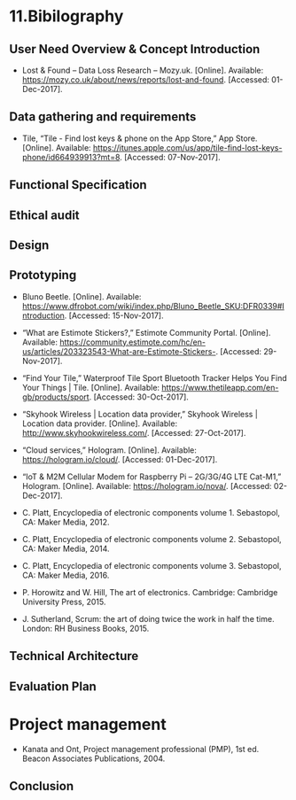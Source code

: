 # 11.Bibilography

## User Need Overview & Concept Introduction
- Lost & Found – Data Loss Research – Mozy.uk. [Online]. Available: https://mozy.co.uk/about/news/reports/lost-and-found. [Accessed: 01-Dec-2017].

## Data gathering and requirements
- Tile, “Tile - Find lost keys & phone on the App Store,” App Store. [Online]. Available: https://itunes.apple.com/us/app/tile-find-lost-keys-phone/id664939913?mt=8. [Accessed: 07-Nov-2017].

## Functional Specification

## Ethical audit 

## Design

## Prototyping
- Bluno Beetle. [Online]. Available: https://www.dfrobot.com/wiki/index.php/Bluno_Beetle_SKU:DFR0339#Introduction. [Accessed: 15-Nov-2017].
- “What are Estimote Stickers?,” Estimote Community Portal. [Online]. Available: https://community.estimote.com/hc/en-us/articles/203323543-What-are-Estimote-Stickers-. [Accessed: 29-Nov-2017].
- “Find Your Tile,” Waterproof Tile Sport Bluetooth Tracker Helps You Find Your Things | Tile. [Online]. Available: https://www.thetileapp.com/en-gb/products/sport. [Accessed: 30-Oct-2017].
- “Skyhook Wireless | Location data provider,” Skyhook Wireless | Location data provider. [Online]. Available: http://www.skyhookwireless.com/. [Accessed: 27-Oct-2017].
- “Cloud services,” Hologram. [Online]. Available: https://hologram.io/cloud/. [Accessed: 01-Dec-2017].
- “IoT & M2M Cellular Modem for Raspberry Pi – 2G/3G/4G LTE Cat-M1,” Hologram. [Online]. Available: https://hologram.io/nova/. [Accessed: 02-Dec-2017].

- C. Platt, Encyclopedia of electronic components volume 1. Sebastopol, CA: Maker Media, 2012.
- C. Platt, Encyclopedia of electronic components volume 2. Sebastopol, CA: Maker Media, 2014.
- C. Platt, Encyclopedia of electronic components volume 3. Sebastopol, CA: Maker Media, 2016.
- P. Horowitz and W. Hill, The art of electronics. Cambridge: Cambridge University Press, 2015.
- J. Sutherland, Scrum: the art of doing twice the work in half the time. London: RH Business Books, 2015.

## Technical Architecture

## Evaluation Plan

# Project management
- Kanata and Ont, Project management professional (PMP), 1st ed. Beacon Associates Publications, 2004.

## Conclusion
